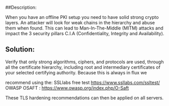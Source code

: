 ##Description:

When you have an offline PKI setup you need to have solid strong crypto layers.
An attacker will look for weak chains in the hierarchy and abuse them when found.
This can lead to Man-In-The-Middle (MITM) attacks and impact the 3 security pillars C.I.A (Confidentiality, Integrity and Availability).

## Solution:

Verify that only strong algorithms, ciphers, and protocols are used, through all the certificate hierarchy,
including root and intermediary certificates of your selected certifying authority.
Because this is always in flux we

recommend using the:
SSLlabs free test https://www.ssllabs.com/ssltest/
OWASP OSAFT : https://www.owasp.org/index.php/O-Saft

These TLS hardening recommendations can then be applied on all servers.
